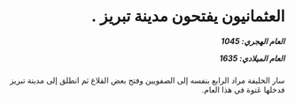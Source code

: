 <h1 dir="rtl">العثمانيون يفتحون مدينة تبريز .</h1>

<h5 dir="rtl">العام الهجري:  1045

العام الميلادي: 1635

</h5>

<p dir="rtl">سار الخليفة مراد الرابع بنفسه إلى الصفويين وفتح بعض القلاع ثم انطلق إلى مدينة تبريز فدخلها عَنوة في هذا العام.</p></br>

